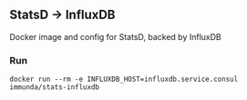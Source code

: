 ## StatsD -> InfluxDB

Docker image and config for StatsD, backed by InfluxDB

### Run

`docker run --rm -e INFLUXDB_HOST=influxdb.service.consul immunda/stats-influxdb`
